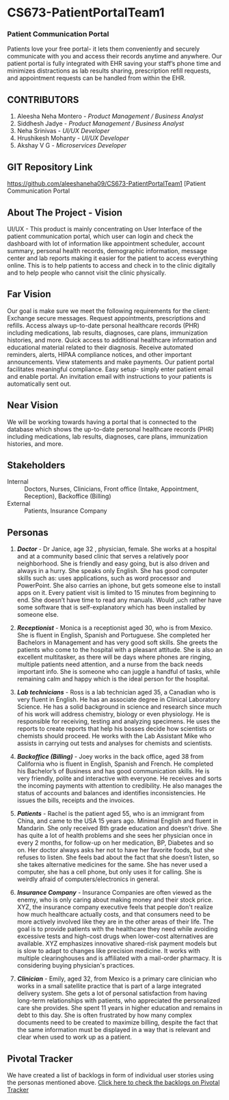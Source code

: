 # CS673-PatientPortalTeam1

### Patient Communication Portal

Patients love your free portal- it lets them conveniently and securely communicate with you and access their records anytime and anywhere. Our patient portal is fully integrated with EHR saving your staff’s phone time and minimizes distractions as lab results sharing, prescription refill requests, and appointment requests can be handled from within the EHR.

## CONTRIBUTORS

1. Aleesha Neha Montero - _Product Management / Business Analyst_
2. Siddhesh Jadye - _Product Management / Business Analyst_
3. Neha Srinivas - _UI/UX Developer_
4. Hrushikesh Mohanty - _UI/UX Developer_
5. Akshay V G - _Microservices Developer_

## GIT Repository Link

https://github.com/aleeshaneha09/CS673-PatientPortalTeam1 [Patient Communication Portal

## About The Project - Vision

UI/UX - This product is mainly concentrating on User Interface of the patient communication portal, which user can login and check the dashboard with lot of information like appointment scheduler, account summary, personal health records, demographic information, message center and lab reports making it easier for the patient to access everything online. This is to help patients to access and check in to the clinic digitally and to help people who cannot visit the clinic physically.

## Far Vision

Our goal is make sure we meet the following requirements for the client: Exchange secure messages. Request appointments, prescriptions and refills. Access always up-to-date personal healthcare records (PHR) including medications, lab results, diagnoses, care plans, immunization histories, and more. Quick access to additional healthcare information and educational material related to their diagnosis. Receive automated reminders, alerts, HIPAA compliance notices, and other important announcements. View statements and make payments. Our patient portal facilitates meaningful compliance. Easy setup- simply enter patient email and enable portal. An invitation email with instructions to your patients is automatically sent out.

## Near Vision

We will be working towards having a portal that is connected to the database which shows the up-to-date personal healthcare records (PHR) including medications, lab results, diagnoses, care plans, immunization histories, and more.

## Stakeholders

<dl>
<dt>Internal</dt>
<dd>Doctors, Nurses, Clinicians, Front office (Intake, Appointment, Reception), Backoffice (Billing)<dd>
<dt>External</dt>
<dd>Patients, Insurance Company<dd>
</dl>

## Personas

1. **_Doctor_** - Dr Janice, age 32 , physician, female. She works at a hospital and at a community based clinic that serves a relatively poor neighborhood. She is friendly and easy going, but is also driven and always in a hurry. She speaks only English. She has good computer skills such as: uses applications, such as word processor and PowerPoint. She also carries an iphone, but gets someone else to install apps on it. Every patient visit is limited to 15 minutes from beginning to end. She doesn’t have time to read any manuals. Would ,uch rather have some software that is self-explanatory which has been installed by someone else.

1. **_Receptionist_** - Monica is a receptionist aged 30, who is from Mexico. She is fluent in English, Spanish and Portuguese. She completed her Bachelors in Management and has very good soft skills. She greets the patients who come to the hospital with a pleasant attitude. She is also an excellent multitasker, as there will be days where phones are ringing, multiple patients need attention, and a nurse from the back needs important info. She is someone who can juggle a handful of tasks, while remaining calm and happy which is the ideal person for the hospital.

1. **_Lab technicians_** - Ross is a lab technician aged 35, a Canadian who is very fluent in English. He has an associate degree in Clinical Laboratory Science. He has a solid background in science and research since much of his work will address chemistry, biology or even physiology. He is responsible for receiving, testing and analyzing specimens. He uses the reports to create reports that help his bosses decide how scientists or chemists should proceed. He works with the Lab Assistant Mike who assists in carrying out tests and analyses for chemists and scientists.

1. **_Backoffice (Billing)_** - Joey works in the back office, aged 38 from California who is fluent in English, Spanish and French. He completed his Bachelor’s of Business and has good communication skills. He is very friendly, polite and interactive with everyone. He receives and sorts the incoming payments with attention to credibility. He also manages the status of accounts and balances and identifies inconsistencies. He issues the bills, receipts and the invoices.

1. **_Patients_** - Rachel is the patient aged 55, who is an immigrant from China, and came to the USA 15 years ago. Minimal English and fluent in Mandarin. She only received 8th grade education and doesn’t drive. She has quite a lot of health problems and she sees her physician once in every 2 months, for follow-up on her medication, BP, Diabetes and so on. Her doctor always asks her not to have her favorite foods, but she refuses to listen. She feels bad about the fact that she doesn’t listen, so she takes alternative medicines for the same. She has never used a computer, she has a cell phone, but only uses it for calling. She is weirdly afraid of computers/electronics in general.

1. **_Insurance Company_** - Insurance Companies are often viewed as the enemy, who is only caring about making money and their stock price. XYZ, the insurance company executive feels that people don't realize how much healthcare actually costs, and that consumers need to be more actively involved like they are in the other areas of their life. The goal is to provide patients with the healthcare they need while avoiding excessive tests and high-cost drugs when lower-cost alternatives are available. XYZ emphasizes innovative shared-risk payment models but is slow to adapt to changes like precision medicine. It works with multiple clearinghouses and is affiliated with a mail-order pharmacy. It is considering buying physician's practices.

1. **_Clinician_** - Emily, aged 32, from Mexico is a primary care clinician who works in a small satellite practice that is part of a large integrated delivery system. She gets a lot of personal satisfaction from having long-term relationships with patients, who appreciated the personalized care she provides. She spent 11 years in higher education and remains in debt to this day. She is often frustrated by how many complex documents need to be created to maximize billing, despite the fact that the same information must be displayed in a way that is relevant and clear when used to work up as a patient.

## Pivotal Tracker

We have created a list of backlogs in form of individual user stories using the personas mentioned above.
[Click here to check the backlogs on Pivotal Tracker](https://www.pivotaltracker.com/projects/2605558)
